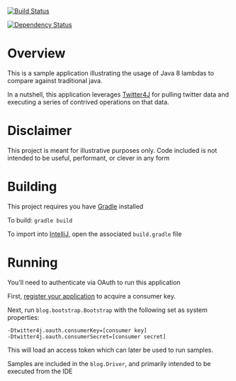 [![Build Status](https://travis-ci.org/akilman/twitter-processor.svg?branch=master)](https://travis-ci.org/akilman/twitter-processor)

[![Dependency Status](https://www.versioneye.com/user/projects/54d6b7de3ca0849531000765/badge.svg?style=flat)](https://www.versioneye.com/user/projects/54d6b7de3ca0849531000765)

Overview
========
This is a sample application illustrating the usage of Java 8 lambdas to compare against traditional java.

In a nutshell, this application leverages [Twitter4J](http://twitter4j.org/en/) for pulling twitter data and executing
a series of contrived operations on that data.

Disclaimer
==========
This project is meant for illustrative purposes only. Code included is not intended to be useful, performant, or
clever in any form

Building
========
This project requires you have [Gradle](http://www.gradle.org/) installed

To build: `gradle build`

To import into [IntelliJ](http://www.jetbrains.com/idea/), open the associated `build.gradle` file

Running
=======
You'll need to authenticate via OAuth to run this application

First, [register your application](http://twitter.com/oauth_clients/new) to acquire a consumer key.

Next, run `blog.bootstrap.Bootstrap` with the following set as system properties:
```
-Dtwitter4j.oauth.consumerKey=[consumer key]
-Dtwitter4j.oauth.consumerSecret=[consumer secret]
```

This will load an access token which can later be used to run samples.

Samples are included in the `blog.Driver`, and primarily intended to be executed from the IDE



